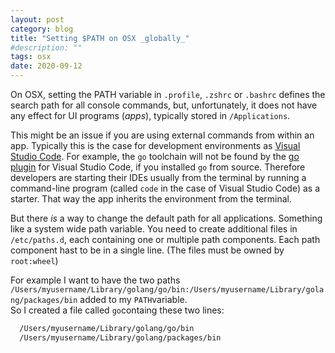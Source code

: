```yaml
---
layout: post
category: blog
title: "Setting $PATH on OSX _globally_"
#description: ""
tags: osx 
date: 2020-09-12
---
```



On OSX, setting the PATH variable in `.profile`, `.zshrc` or `.bashrc` defines the search path for all console commands, but, unfortunately, it does not have any effect for UI programs (_apps_), typically stored in `/Applications`.

This might be an issue if you are using external commands from within an app. Typically this is the case for development environments as [Visual Studio Code](https://code.visualstudio.com/). For example, the `go` toolchain will not be found by the [go plugin](https://code.visualstudio.com/docs/languages/go) for Visual Studio Code, if you installed `go` from source. Therefore developers are starting their IDEs usually from the terminal by running a command-line program (called `code` in the case of Visual Studio Code) as a starter. That way the app inherits the environment from the terminal. 

But there _is_ a way to change the default path for all applications. Something like a system wide path variable. You need to create additional files in `/etc/paths.d`, each containing one or multiple path components. Each path component hast to be in a single line. (The files must be owned by `root:wheel`)

For example I want to have the two paths `/Users/myusername/Library/golang/go/bin:/Users/myusername/Library/golang/packages/bin` added to my `PATH`variable.<br>
So I created a file called `go`containg these two lines:
```bash
  /Users/myusername/Library/golang/go/bin
  /Users/myusername/Library/golang/packages/bin
``` 
